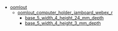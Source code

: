 * [oomlout](oomlout)
  * [oomlout_computer_holder_jamboard_webex_r](oomlout/oomlout_computer_holder_jamboard_webex_r)
    * [base_5_width_4_height_24_mm_depth](oomlout/oomlout_computer_holder_jamboard_webex_r/base_5_width_4_height_24_mm_depth)
    * [base_5_width_4_height_3_mm_depth](oomlout/oomlout_computer_holder_jamboard_webex_r/base_5_width_4_height_3_mm_depth)
